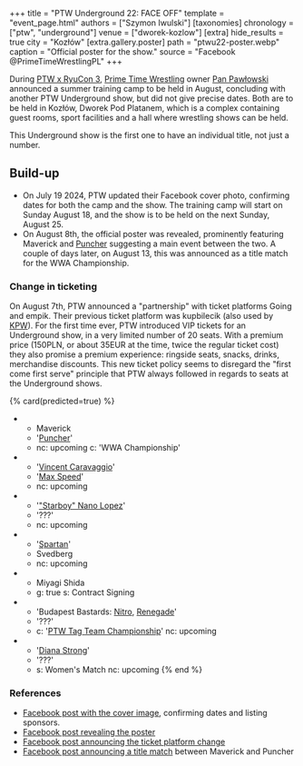 +++
title = "PTW Underground 22: FACE OFF"
template = "event_page.html"
authors = ["Szymon Iwulski"]
[taxonomies]
chronology = ["ptw", "underground"]
venue = ["dworek-kozlow"]
[extra]
hide_results = true
city = "Kozłów"
[extra.gallery.poster]
path = "ptwu22-poster.webp"
caption = "Official poster for the show."
source = "Facebook @PrimeTimeWrestlingPL"
+++

During [PTW x RyuCon 3](@/e/ptw/2024-07-07-ptw-x-ryucon.md), [Prime Time Wrestling](@/o/ptw.md) owner [Pan Pawłowski](@/w/pan-pawlowski.md) announced a summer training camp to be held in August, concluding with another PTW Underground show, but did not give precise dates.
Both are to be held in Kozłów, Dworek Pod Platanem, which is a complex containing guest rooms, sport facilities and a hall where wrestling shows can be held.

This Underground show is the first one to have an individual title, not just a number.

## Build-up

* On July 19 2024, PTW updated their Facebook cover photo, confirming dates for both the camp and the show. The training camp will start on Sunday August 18, and the show is to be held on the next Sunday, August 25.
* On August 8th, the official poster was revealed, prominently featuring Maverick and [Puncher](@/w/puncher.md) suggesting a main event between the two. A couple of days later, on August 13, this was announced as a title match for the WWA Championship.

### Change in ticketing

On August 7th, PTW announced a "partnership" with ticket platforms Going and empik. Their previous ticket platform was kupbilecik (also used by [KPW](@/o/kpw.md)).
For the first time ever, PTW introduced VIP tickets for an Underground show, in a very limited number of 20 seats. With a premium price (150PLN, or about 35EUR at the time, twice the regular ticket cost) they also promise a premium experience: ringside seats, snacks, drinks, merchandise discounts. This new ticket policy seems to disregard the "first come first serve" principle that PTW always followed in regards to seats at the Underground shows.

{% card(predicted=true) %}
- - Maverick
  - '[Puncher](@/w/puncher.md)'
  - nc: upcoming
    c: 'WWA Championship'
- - '[Vincent Caravaggio](@/w/vincent-caravaggio.md)'
  - '[Max Speed](@/w/max-speed.md)'
  - nc: upcoming
- - '["Starboy" Nano Lopez](@/w/nano-lopez.md)'
  - '???'
  - nc: upcoming
- - '[Spartan](@/w/spartan.md)'
  - Svedberg
  - nc: upcoming
- - Miyagi Shida
  - g: true
    s: Contract Signing
- - 'Budapest Bastards: [Nitro](@/w/nitro.md), [Renegade](@/w/renegade.md)'
  - '???'
  - c: '[PTW Tag Team Championship](@/c/ptw-tag-team-championship.md)'
    nc: upcoming
- - '[Diana Strong](@/w/diana-strong.md)'
  - '???'
  - s: Women's Match
    nc: upcoming
{% end %}

### References

* [Facebook post with the cover image](https://www.facebook.com/photo/?fbid=528941409458506&set=a.136592405360077), confirming dates and listing sponsors.
* [Facebook post revealing the poster](https://www.facebook.com/PrimeTimeWrestlingPL/posts/pfbid0KpJesZ3E1Jb3jpySUa71thS6qW4sGweLhzG9hWw1WivtihsxBWMAdLHnnYxnsM6cl)
* [Facebook post announcing the ticket platform change](https://www.facebook.com/PrimeTimeWrestlingPL/posts/pfbid0tdHu7WaJXLfDZi8dX57NLMjaP6keLDCBoj77mkr5FiSyrr9NwpVK84ESBsQ58vHil)
* [Facebook post announcing a title match](https://www.facebook.com/PrimeTimeWrestlingPL/posts/pfbid0KPxKzErHhSzLak5t3ciBXRPFRj2rMKgPMEMGGeJANJG4xZyzN8pFB55A2STS4N6il) between Maverick and Puncher
